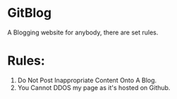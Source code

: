 # GitBlog
A Blogging website for anybody, there are set rules.

# Rules:
1. Do Not Post Inappropriate Content Onto A Blog.
2. You Cannot DDOS my page as it's hosted on Github.

